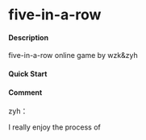# five-in-a-row

#### Description
five-in-a-row online game by wzk&zyh

#### Quick Start



#### Comment

zyh：

I really enjoy the process of 
